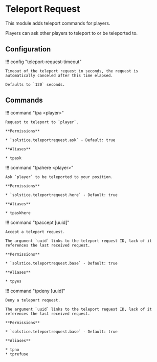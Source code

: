 # Teleport Request

This module adds teleport commands for players.

Players can ask other players to teleport to or be teleported to.

## Configuration

!!! config "teleport-request-timeout"

    Timeout of the teleport request in seconds, the request is automatically canceled after this time elapsed.

    Defaults to `120` seconds.

## Commands

!!! command "tpa &lt;player&gt;"

    Request to teleport to `player`.

    **Permissions**

    * `solstice.teleportrequest.ask` - Default: true

    **Aliases**

    * tpask

!!! command "tpahere &lt;player&gt;"

    Ask `player` to be teleported to your position.

    **Permissions**

    * `solstice.teleportrequest.here` - Default: true

    **Aliases**

    * tpaskhere

!!! command "tpaccept [uuid]"

    Accept a teleport request.

    The argument `uuid` links to the teleport request ID, lack of it references the last received request.

    **Permissions**

    * `solstice.teleportrequest.base` - Default: true

    **Aliases**

    * tpyes

!!! command "tpdeny [uuid]"

    Deny a teleport request.

    The argument `uuid` links to the teleport request ID, lack of it references the last received request.

    **Permissions**

    * `solstice.teleportrequest.base` - Default: true

    **Aliases**

    * tpno
    * tprefuse
